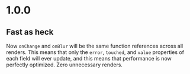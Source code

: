 # 1.0.0

## Fast as heck

Now `onChange` and `onBlur` will be the same function references across all renders. This means that only the `error`, `touched`, and `value` properties of each field will ever update, and this means that performance is now perfectly optimized. Zero unnecessary renders.
